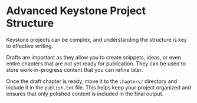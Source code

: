 # Advanced Keystone Project Structure

Keystone projects can be complex, and understanding the structure is key to effective writing.

Drafts are important as they allow you to create snippets, ideas, or even entire chapters that are not yet ready for publication. They can be used to store work-in-progress content that you can refine later.

Once the draft chapter is ready, move it to the `chapters/` directory and include it in the `publish.txt` file. This helps keep your project organized and ensures that only polished content is included in the final output.
